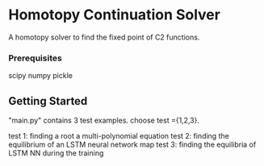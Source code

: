 # Homotopy Continuation Solver
A homotopy solver to find the fixed point of C2 functions.


### Prerequisites
scipy
numpy
pickle

## Getting Started
"main.py" contains 3 test examples. choose test ={1,2,3}.

test 1: finding a root a multi-polynomial equation
test 2: finding the equilibrium of an LSTM neural network map
test 3: finding the equilibria of LSTM NN during the training